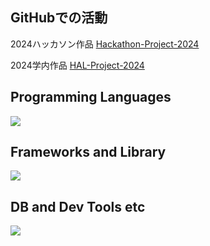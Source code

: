 ## GitHubでの活動

2024ハッカソン作品
[Hackathon-Project-2024](https://github.com/Hackathon-Project-2024)

2024学内作品
[HAL-Project-2024](https://github.com/HAL-Project-2024)

## Programming Languages

<img src="https://skillicons.dev/icons?i=html,css,js,typescript,python,c,cpp" /> <br />

## Frameworks and Library

<img src="https://skillicons.dev/icons?i=react,next,vue,flask,materialui,tailwind," /> <br />

## DB and Dev Tools etc

<img src="https://skillicons.dev/icons?i=mysql,postgresql,docker,git,github,npm,postman,vscode,azure,figma," /> <br />
